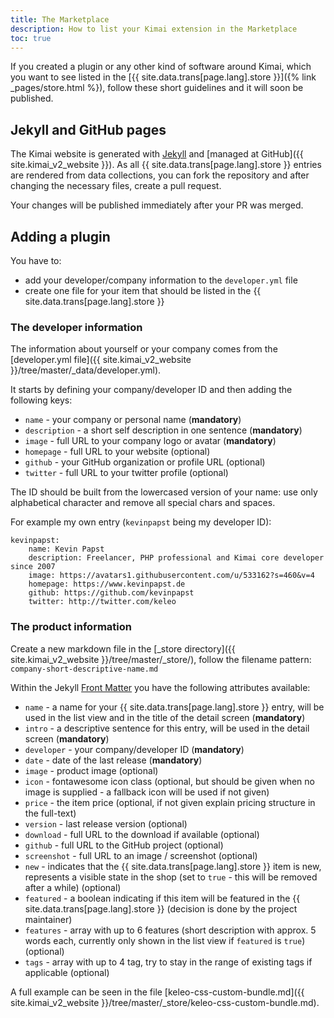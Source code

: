 ```yaml
---
title: The Marketplace
description: How to list your Kimai extension in the Marketplace 
toc: true
---
```


If you created a plugin or any other kind of software around Kimai, which you want to see listed in the [{{ site.data.trans[page.lang].store }}]({% link _pages/store.html %}), 
follow these short guidelines and it will soon be published.

## Jekyll and GitHub pages

The Kimai website is generated with [Jekyll](https://jekyllrb.com) and [managed at GitHub]({{ site.kimai_v2_website }}).
As all {{ site.data.trans[page.lang].store }} entries are rendered from data collections, you can fork the repository and after changing the necessary files, 
create a pull request.

Your changes will be published immediately after your PR was merged.

## Adding a plugin

You have to:
- add your developer/company information to the `developer.yml` file
- create one file for your item that should be listed in the {{ site.data.trans[page.lang].store }} 

### The developer information

The information about yourself or your company comes from the [developer.yml file]({{ site.kimai_v2_website }}/tree/master/_data/developer.yml).

It starts by defining your company/developer ID and then adding the following keys:

- `name` - your company or personal name (**mandatory**)
- `description` - a short self description in one sentence (**mandatory**)
- `image` - full URL to your company logo or avatar (**mandatory**)
- `homepage` - full URL to your website (optional)
- `github` - your GitHub organization or profile URL (optional)
- `twitter` - full URL to your twitter profile (optional)

The ID should be built from the lowercased version of your name: use only alphabetical character and remove all special chars and spaces.

For example my own entry (`kevinpapst` being my developer ID):

```
kevinpapst:
    name: Kevin Papst
    description: Freelancer, PHP professional and Kimai core developer since 2007
    image: https://avatars1.githubusercontent.com/u/533162?s=460&v=4
    homepage: https://www.kevinpapst.de
    github: https://github.com/kevinpapst
    twitter: http://twitter.com/keleo
```

### The product information

Create a new markdown file in the [_store directory]({{ site.kimai_v2_website }}/tree/master/_store/), follow the filename pattern:
`company-short-descriptive-name.md`

Within the Jekyll [Front Matter](https://jekyllrb.com/docs/front-matter/) you have the following attributes available:

- `name` - a name for your {{ site.data.trans[page.lang].store }} entry, will be used in the list view and in the title of the detail screen (**mandatory**)
- `intro` - a descriptive sentence for this entry, will be used in the detail screen (**mandatory**)
- `developer` - your company/developer ID (**mandatory**)
- `date` - date of the last release (**mandatory**)
- `image` - product image (optional)
- `icon` - fontawesome icon class (optional, but should be given when no image is supplied - a fallback icon will be used if not given)
- `price` - the item price (optional, if not given explain pricing structure in the full-text)
- `version` - last release version (optional)
- `download` - full URL to the download if available (optional)
- `github` - full URL to the GitHub project (optional)
- `screenshot` - full URL to an image / screenshot (optional)
- `new` - indicates that the {{ site.data.trans[page.lang].store }} item is new, represents a visible state in the shop (set to `true` - this will be removed after a while) (optional)
- `featured` - a boolean indicating if this item will be featured in the {{ site.data.trans[page.lang].store }} (decision is done by the project maintainer) 
- `features` - array with up to 6 features (short description with approx. 5 words each, currently only shown in the list view if `featured` is `true`) (optional) 
- `tags` - array with up to 4 tag, try to stay in the range of existing tags if applicable (optional)

A full example can be seen in the file [keleo-css-custom-bundle.md]({{ site.kimai_v2_website }}/tree/master/_store/keleo-css-custom-bundle.md).
